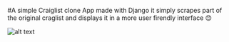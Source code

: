 #A simple Craiglist clone App  made with Django
it simply scrapes part of the original craglist and displays it in a more user firendly interface 😊

![alt text](https://github.com/Onlynfk/django-craigslist-clone/blob/main/app%20image.png?raw=true)


